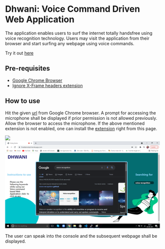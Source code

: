 # Dhwani: Voice Command Driven Web Application

The application enables users to surf the internet totally handsfree using voice recognition technology. Users may visit the application from their browser and start surfing any webpage using voice commands. 

Try it out [here](https://finaldemotest.herokuapp.com/)


## Pre-requisites

- [Google Chrome Browser](https://www.google.com/intl/en_in/chrome/)
- [Ignore X-Frame headers extension](https://chrome.google.com/webstore/detail/ignore-x-frame-headers/gleekbfjekiniecknbkamfmkohkpodhe/related)


## How to use

Hit the given [url](https://finaldemotest.herokuapp.com/) from Google Chrome browser. A prompt for accessing the microphone shall be displayed if prior permission is not allowed previously. Allow the browser to access the microphone. If the above mentioned extension is not enabled, one can install the [extension](https://chrome.google.com/webstore/detail/ignore-x-frame-headers/gleekbfjekiniecknbkamfmkohkpodhe/related) right from this page.

<img src="(media/initial.png" /> <img src="media/search.png"/>

The user can speak into the console and the subsequent webpage shall be displayed.



